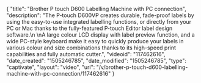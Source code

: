 {
    "title": "Brother P touch D600 Labelling Machine with PC connection",
    "description": "The P-touch D600VP creates durable, fade-proof labels by using the easy-to-use integrated labelling functions, or directly from your PC or Mac thanks to the fully-featured P-touch Editor label design software.\n \nA large colour LCD display with label preview function, and a wide PC-style keyboard make it easy to quickly produce your labels in various colour and size combinations thanks to its high-speed print capabilities and fully automatic cutter.",
    "videoid": "117462616",
    "date_created": "1505246785",
    "date_modified": "1505246785",
    "type": "captivate",
    "layout": "video",
    "url": "\/v\/brother-p-touch-d600-labelling-machine-with-pc-connection\/117462616"
}